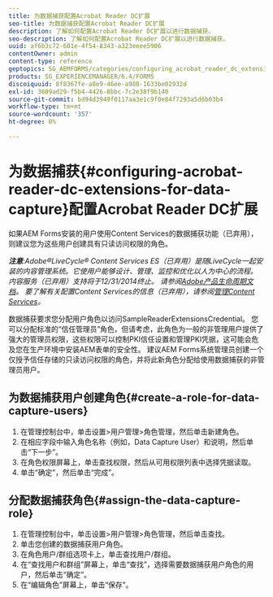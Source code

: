 ```yaml
---
title: 为数据捕获配置Acrobat Reader DC扩展
seo-title: 为数据捕获配置Acrobat Reader DC扩展
description: 了解如何配置Acrobat Reader DC扩展以进行数据捕获。
seo-description: 了解如何配置Acrobat Reader DC扩展以进行数据捕获。
uuid: af6b3c72-601e-4f54-8343-a323eeee5906
contentOwner: admin
content-type: reference
geptopics: SG_AEMFORMS/categories/configuring_acrobat_reader_dc_extensions
products: SG_EXPERIENCEMANAGER/6.4/FORMS
discoiquuid: 8f8367fe-a8e9-46ee-a980-1633be02932d
exl-id: 3609ad29-f5b4-4426-8bbc-7c2e38f9b140
source-git-commit: bd94d3949f0117aa3e1c9f0e84f7293a5d6b03b4
workflow-type: tm+mt
source-wordcount: '357'
ht-degree: 0%

---
```


# 为数据捕获{#configuring-acrobat-reader-dc-extensions-for-data-capture}配置Acrobat Reader DC扩展

如果AEM Forms安装的用户使用Content Services的数据捕获功能（已弃用），则建议您为这些用户创建具有只读访问权限的角色。

***注意&#x200B;**:Adobe®LiveCycle® Content Services ES（已弃用）是随LiveCycle一起安装的内容管理系统。它使用户能够设计、管理、监控和优化以人为中心的流程。 内容服务（已弃用）支持将于12/31/2014终止。 请参阅[Adobe产品生命周期文档](https://www.adobe.com/support/products/enterprise/eol/eol_matrix.html)。 要了解有关配置Content Services的信息（已弃用），请参阅[管理Content Services](https://help.adobe.com/en_US/livecycle/9.0/admin_contentservices.pdf)。*

数据捕获要求您分配用户角色以访问SampleReaderExtensionsCredential。 您可以分配标准的“信任管理员”角色，但请考虑，此角色为一般的非管理用户提供了强大的管理员权限，这些权限可以控制PKI信任设置和管理PKI凭据，这可能会危及您在生产环境中安装AEM表单的安全性。 建议AEM Forms系统管理员创建一个仅授予信任存储的只读访问权限的角色，并将此新角色分配给使用数据捕获的非管理员用户。

## 为数据捕获用户创建角色{#create-a-role-for-data-capture-users}

1. 在管理控制台中，单击设置>用户管理>角色管理，然后单击新建角色。
1. 在相应字段中输入角色名称（例如，Data Capture User）和说明，然后单击“下一步”。
1. 在角色权限屏幕上，单击查找权限，然后从可用权限列表中选择凭据读取。
1. 单击“确定”，然后单击“完成”。

## 分配数据捕获角色{#assign-the-data-capture-role}

1. 在管理控制台中，单击设置>用户管理>角色管理，然后单击查找。
1. 单击您创建的数据捕获用户角色。
1. 在角色用户/群组选项卡上，单击查找用户/群组。
1. 在“查找用户和群组”屏幕上，单击“查找”，选择需要数据捕获用户角色的用户，然后单击“确定”。
1. 在“编辑角色”屏幕上，单击“保存”。
